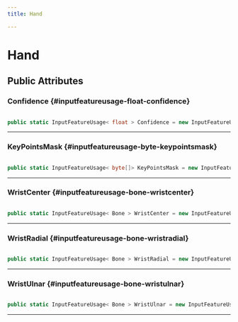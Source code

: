 ```yaml
---
title: Hand

---
```


# Hand










## Public Attributes

### Confidence {#inputfeatureusage-float-confidence}

```csharp

public static InputFeatureUsage< float > Confidence = new InputFeatureUsage<float>("MLHandConfidence");

```






-----------

### KeyPointsMask {#inputfeatureusage-byte-keypointsmask}

```csharp

public static InputFeatureUsage< byte[]> KeyPointsMask = new InputFeatureUsage<byte[]>("MLHandKeyPointsMask");

```






-----------

### WristCenter {#inputfeatureusage-bone-wristcenter}

```csharp

public static InputFeatureUsage< Bone > WristCenter = new InputFeatureUsage<Bone>("MLHandWristCenter");

```






-----------

### WristRadial {#inputfeatureusage-bone-wristradial}

```csharp

public static InputFeatureUsage< Bone > WristRadial = new InputFeatureUsage<Bone>("MLHandWristRadial");

```






-----------

### WristUlnar {#inputfeatureusage-bone-wristulnar}

```csharp

public static InputFeatureUsage< Bone > WristUlnar = new InputFeatureUsage<Bone>("MLHandWristUlnar");

```






-----------


